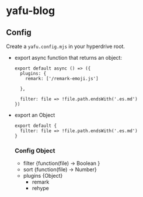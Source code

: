 # yafu-blog

## Config

Create a `yafu.config.mjs` in your hyperdrive root.

- export async function that returns an object:

  ```
  export default async () => ({
    plugins: {
      remark: ['/remark-emoji.js']

    },

    filter: file => !file.path.endsWith('.es.md')
  })

  ```

- export an Object

  ```
  export default {
    filter: file => !file.path.endsWith('.es.md')
  }

  ```

  ### Config Object

  - filter {function(file) -> Boolean }
  - sort {function(file) -> Number}
  - plugins {Object}
    - remark
    - rehype